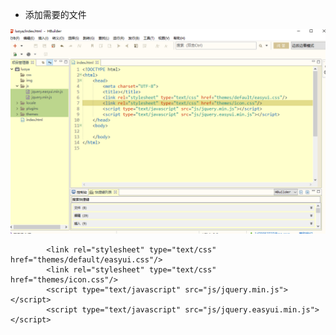 * 添加需要的文件



![](/assets/java-1.10-1.png)



```
		<link rel="stylesheet" type="text/css" href="themes/default/easyui.css"/>
		<link rel="stylesheet" type="text/css" href="themes/icon.css"/>
		<script type="text/javascript" src="js/jquery.min.js"></script>
		<script type="text/javascript" src="js/jquery.easyui.min.js"></script>
```



